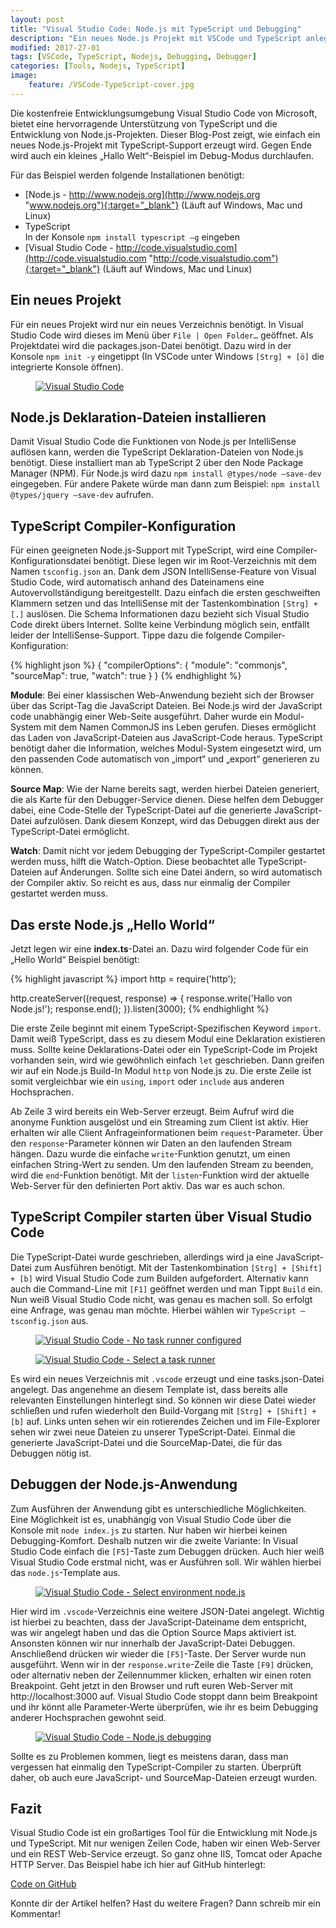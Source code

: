 ```yaml
---
layout: post
title: "Visual Studio Code: Node.js mit TypeScript und Debugging"
description: "Ein neues Node.js Projekt mit VSCode und TypeScript anlegen."
modified: 2017-27-01
tags: [VSCode, TypeScript, Nodejs, Debugging, Debugger]
categories: [Tools, Nodejs, TypeScript]
image:
    feature: /VSCode-TypeScript-cover.jpg
---
```


Die kostenfreie Entwicklungsumgebung Visual Studio Code von Microsoft, bietet eine hervorragende Unterstützung von TypeScript und die Entwicklung von Node.js-Projekten. Dieser Blog-Post zeigt, wie einfach ein neues Node.js-Projekt mit TypeScript-Support erzeugt wird. Gegen Ende wird auch ein kleines „Hallo Welt“-Beispiel im Debug-Modus durchlaufen.  
  
Für das Beispiel werden folgende Installationen benötigt:  
- [Node.js - http://www.nodejs.org](http://www.nodejs.org "www.nodejs.org"){:target="_blank"} (Läuft auf Windows, Mac und Linux)  
- TypeScript  
  In der Konsole `npm install typescript –g` eingeben  
- [Visual Studio Code - http://code.visualstudio.com](http://code.visualstudio.com "http://code.visualstudio.com"){:target="_blank"} (Läuft auf Windows, Mac und Linux)  
  
## Ein neues Projekt
Für ein neues Projekt wird nur ein neues Verzeichnis benötigt. In Visual Studio Code wird dieses im Menü über `File | Open Folder…` geöffnet. Als Projektdatei wird die packages.json-Datei benötigt. Dazu wird in der Konsole `npm init -y` eingetippt (In VSCode unter Windows `[Strg] + [ö]` die integrierte Konsole öffnen).

<figure>
	<a href="/images/02/vscode-npm-init.jpg"><img src="/images/02/vscode-npm-init.jpg" alt="Visual Studio Code"></a>
</figure>

## Node.js Deklaration-Dateien installieren
Damit Visual Studio Code die Funktionen von Node.js per IntelliSense auflösen kann, werden die TypeScript Deklaration-Dateien von Node.js benötigt. Diese installiert man ab TypeScript 2 über den Node Package Manager (NPM). Für Node.js wird dazu `npm install @types/node –save-dev` eingegeben. Für andere Pakete würde man dann zum Beispiel: `npm install @types/jquery –save-dev` aufrufen.

## TypeScript Compiler-Konfiguration
Für einen geeigneten Node.js-Support mit TypeScript, wird eine Compiler-Konfigurationsdatei benötigt. Diese legen wir im Root-Verzeichnis mit dem Namen `tsconfig.json` an. Dank dem JSON IntelliSense-Feature von Visual Studio Code, wird automatisch anhand des Dateinamens eine Autovervollständigung bereitgestellt. Dazu einfach die ersten geschweiften Klammern setzen und das IntelliSense mit der Tastenkombination `[Strg] + [.]` auslösen. Die Schema Informationen dazu bezieht sich Visual Studio Code direkt übers Internet. Sollte keine Verbindung möglich sein, entfällt leider der IntelliSense-Support. Tippe dazu die folgende Compiler-Konfiguration:  
    
{% highlight json %}
{
    "compilerOptions": {
        "module": "commonjs",
        "sourceMap": true,
        "watch": true
    }
}
{% endhighlight %}
  
**Module**: Bei einer klassischen Web-Anwendung bezieht sich der Browser über das Script-Tag die JavaScript Dateien. Bei Node.js wird der JavaScript code unabhängig einer Web-Seite ausgeführt. Daher wurde ein Modul-System mit dem Namen CommonJS ins Leben gerufen. Dieses ermöglicht das Laden von JavaScript-Dateien aus JavaScript-Code heraus. TypeScript benötigt daher die Information, welches Modul-System eingesetzt wird, um den passenden Code automatisch von „import“ und „export“ generieren zu können.    

**Source Map**: Wie der Name bereits sagt, werden hierbei Dateien generiert, die als Karte für den Debugger-Service dienen. Diese helfen dem Debugger dabei, eine Code-Stelle der TypeScript-Datei auf die generierte JavaScript-Datei aufzulösen. Dank diesem Konzept, wird das Debuggen direkt aus der TypeScript-Datei ermöglicht.    

**Watch**: Damit nicht vor jedem Debugging der TypeScript-Compiler gestartet werden muss, hilft die Watch-Option. Diese beobachtet alle TypeScript-Dateien auf Änderungen. Sollte sich eine Datei ändern, so wird automatisch der Compiler aktiv. So reicht es aus, dass nur einmalig der Compiler gestartet werden muss.  
  
## Das erste Node.js „Hello World“
Jetzt legen wir eine **index.ts**-Datei an. Dazu wird folgender Code für ein „Hello World“ Beispiel benötigt:  
  
{% highlight javascript %}
import http = require('http');

http.createServer((request, response) => {
    response.write('Hallo von Node.js!');
    response.end();
}).listen(3000);
{% endhighlight %}
  
Die erste Zeile beginnt mit einem TypeScript-Spezifischen Keyword `import`. Damit weiß TypeScript, dass es zu diesem Modul eine Deklaration existieren muss. Sollte keine Deklarations-Datei oder ein TypeScript-Code im Projekt vorhanden sein, wird wie gewöhnlich einfach `let` geschrieben. Dann greifen wir auf ein Node.js Build-In Modul `http` von Node.js zu. Die erste Zeile ist somit vergleichbar wie ein `using`, `import` oder `include` aus anderen Hochsprachen.  
  
Ab Zeile 3 wird bereits ein Web-Server erzeugt. Beim Aufruf wird die anonyme Funktion ausgelöst und ein Streaming zum Client ist aktiv. Hier erhalten wir alle Client Anfrageinformationen beim `request`-Parameter. Über den `response`-Parameter können wir Daten an den laufenden Stream hängen. Dazu wurde die einfache `write`-Funktion genutzt, um einen einfachen String-Wert zu senden. Um den laufenden Stream zu beenden, wird die `end`-Funktion benötigt.
Mit der `listen`-Funktion wird der aktuelle Web-Server für den definierten Port aktiv. Das war es auch schon.
  
## TypeScript Compiler starten über Visual Studio Code
Die TypeScript-Datei wurde geschrieben, allerdings wird ja eine JavaScript-Datei zum Ausführen benötigt. Mit der Tastenkombination `[Strg] + [Shift] + [b]` wird Visual Studio Code zum Builden aufgefordert. Alternativ kann auch die Command-Line mit `[F1]` geöffnet werden und man Tippt `Build` ein. Nun weiß Visual Studio Code nicht, was genau es machen soll. So erfolgt eine Anfrage, was genau man möchte. Hierbei wählen wir `TypeScript – tsconfig.json` aus.   
  
<figure>
	<a href="/images/02/vscode-no-task-runner-configured.jpg"><img src="/images/02/vscode-no-task-runner-configured.jpg" alt="Visual Studio Code - No task runner configured"></a>
</figure>

<figure>
	<a href="/images/02/vscode-select-a-task-runner-typescript.jpg"><img src="/images/02/vscode-select-a-task-runner-typescript.jpg" alt="Visual Studio Code - Select a task runner"></a>
</figure>


Es wird ein neues Verzeichnis mit `.vscode` erzeugt und eine tasks.json-Datei angelegt. Das angenehme an diesem Template ist, dass bereits alle relevanten Einstellungen hinterlegt sind. So können wir diese Datei wieder schließen und rufen wiederholt den Build-Vorgang mit `[Strg] + [Shift] + [b]` auf. Links unten sehen wir ein rotierendes Zeichen und im File-Explorer sehen wir zwei neue Dateien zu unserer TypeScript-Datei. Einmal die generierte JavaScript-Datei und die SourceMap-Datei, die für das Debuggen nötig ist.
  
## Debuggen der Node.js-Anwendung
Zum Ausführen der Anwendung gibt es unterschiedliche Möglichkeiten. Eine Möglichkeit ist es, unabhängig von Visual Studio Code über die Konsole mit `node index.js` zu starten. Nur haben wir hierbei keinen Debugging-Komfort. Deshalb nutzen wir die zweite Variante: In Visual Studio Code einfach die `[F5]`-Taste zum Debuggen drücken. Auch hier weiß Visual Studio Code erstmal nicht, was er Ausführen soll. Wir wählen hierbei das `node.js`-Template
 aus.   
  
<figure>
	<a href="/images/02/vscode-select-environment-nodejs.jpg"><img src="/images/02/vscode-select-environment-nodejs.jpg" alt="Visual Studio Code - Select environment node.js"></a>
</figure>
  
Hier wird im `.vscode`-Verzeichnis eine weitere JSON-Datei angelegt. Wichtig ist hierbei zu beachten, dass der JavaScript-Dateiname dem entspricht, was wir angelegt haben und das die Option Source Maps aktiviert ist. Ansonsten können wir nur innerhalb der JavaScript-Datei Debuggen. Anschließend drücken wir wieder die `[F5]`-Taste. Der Server wurde nun ausgeführt. Wenn wir in der `response.write`-Zeile die Taste `[F9]` drücken, oder alternativ neben der Zeilennummer klicken, erhalten wir einen roten Breakpoint. Geht jetzt in den Browser und ruft euren Web-Server mit http://localhost:3000 auf. Visual Studio Code stoppt dann beim Breakpoint und ihr könnt alle Parameter-Werte überprüfen, wie ihr es beim Debugging anderer Hochsprachen gewohnt seid.  
  
<figure>
	<a href="/images/02/vscode-nodejs-debugging.jpg"><img src="/images/02/vscode-nodejs-debugging.jpg" alt="Visual Studio Code - Node.js debugging"></a>
</figure>
  
Sollte es zu Problemen kommen, liegt es meistens daran, dass man vergessen hat einmalig den TypeScript-Compiler zu starten. Überprüft daher, ob auch eure JavaScript- und SourceMap-Dateien erzeugt wurden.
  
## Fazit
Visual Studio Code ist ein großartiges Tool für die Entwicklung mit Node.js und TypeScript. Mit nur wenigen Zeilen Code, haben wir einen Web-Server und ein REST Web-Service erzeugt. So ganz ohne IIS, Tomcat oder Apache HTTP Server.
Das Beispiel habe ich hier auf GitHub hinterlegt: 
  
  <div markdown="0"><a href="https://github.com/GregorBiswanger/VSCodeNodejsTypeScriptSample" target="_blank" class="btn btn-success">Code on GitHub</a></div>
  
Konnte dir der Artikel helfen? Hast du weitere Fragen? Dann schreib mir ein Kommentar!
